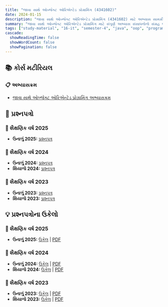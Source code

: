```yaml
---
title: "જાવા સાથે ઓબ્જેક્ટ ઓરિએન્ટેડ પ્રોગ્રામિંગ (4341602)"
date: 2024-01-15
description: "જાવા સાથે ઓબ્જેક્ટ ઓરિએન્ટેડ પ્રોગ્રામિંગ (4341602) માટે અભ્યાસ સામગ્રી, પ્રશ્નપત્રો અને ઉકેલો - ઇન્ફોર્મેશન ટેકનોલોજી, સેમેસ્ટર 4"
summary: "જાવા સાથે ઓબ્જેક્ટ ઓરિએન્ટેડ પ્રોગ્રામિંગ માટે સંપૂર્ણ અભ્યાસ સંસાધનોનો સંગ્રહ જેમાં સિલેબસ, 2023-2025ના પ્રશ્નપત્રો અને વિગતવાર ઉકેલોનો સમાવેશ થાય છે"
tags: ["study-material", "16-it", "semester-4", "java", "oop", "programming", "4341602"]
cascade:
  showReadingTime: false
  showWordCount: false
  showPagination: false
---
```


## 📚 કોર્સ મટીરિયલ

### 📋 અભ્યાસક્રમ

- [જાવા સાથે ઓબ્જેક્ટ ઓરિએન્ટેડ પ્રોગ્રામિંગ અભ્યાસક્રમ](/resources/study-materials/16-it/sem-4/4341602-java/4341602.pdf)

## 📝 પ્રશ્નપત્રો

### 📅 શૈક્ષણિક વર્ષ 2025

- **ઉનાળું 2025:** [પ્રશ્નપત્ર](/resources/study-materials/16-it/sem-4/4341602-java/4341602-Summer-2025.pdf)

### 📅 શૈક્ષણિક વર્ષ 2024  

- **ઉનાળું 2024:** [પ્રશ્નપત્ર](/resources/study-materials/16-it/sem-4/4341602-java/4341602-Summer-2024.pdf)
- **શિયાળો 2024:** [પ્રશ્નપત્ર](/resources/study-materials/16-it/sem-4/4341602-java/4341602-Winter-2024.pdf)

### 📅 શૈક્ષણિક વર્ષ 2023

- **ઉનાળું 2023:** [પ્રશ્નપત્ર](/resources/study-materials/16-it/sem-4/4341602-java/4341602-Summer-2023.pdf)
- **શિયાળો 2023:** [પ્રશ્નપત્ર](/resources/study-materials/16-it/sem-4/4341602-java/4341602-Winter-2023.pdf)

## 💡 પ્રશ્નપત્રોના ઉકેલો

### 📅 શૈક્ષણિક વર્ષ 2025

- **ઉનાળું 2025:** [ઉકેલ](4341602-summer-2025-solution) | [PDF](4341602-summer-2025-solution.gu.pdf)

### 📅 શૈક્ષણિક વર્ષ 2024

- **ઉનાળું 2024:** [ઉકેલ](4341602-summer-2024-solution) | [PDF](4341602-summer-2024-solution.gu.pdf)
- **શિયાળો 2024:** [ઉકેલ](4341602-winter-2024-solution) | [PDF](4341602-winter-2024-solution.gu.pdf)

### 📅 શૈક્ષણિક વર્ષ 2023

- **ઉનાળું 2023:** [ઉકેલ](4341602-summer-2023-solution) | [PDF](4341602-summer-2023-solution.gu.pdf)
- **શિયાળો 2023:** [ઉકેલ](4341602-winter-2023-solution) | [PDF](4341602-winter-2023-solution.gu.pdf)
